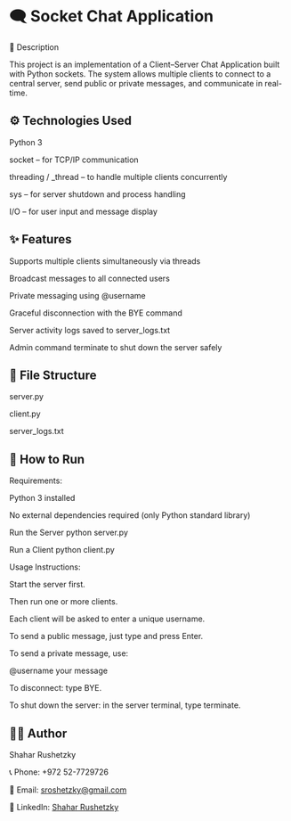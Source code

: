 # 🗨️ Socket Chat Application

📌 Description

This project is an implementation of a Client–Server Chat Application built with Python sockets.
The system allows multiple clients to connect to a central server, send public or private messages, and communicate in real-time.

## ⚙️ Technologies Used

Python 3

socket – for TCP/IP communication

threading / _thread – to handle multiple clients concurrently

sys – for server shutdown and process handling

I/O – for user input and message display

## ✨ Features

Supports multiple clients simultaneously via threads

Broadcast messages to all connected users

Private messaging using @username

Graceful disconnection with the BYE command

Server activity logs saved to server_logs.txt

Admin command terminate to shut down the server safely

## 📂 File Structure

 server.py

 client.py 
 
 server_logs.txt
 

 
## 🚀 How to Run
Requirements:

Python 3 installed

No external dependencies required (only Python standard library)

Run the Server
python server.py

Run a Client
python client.py

Usage Instructions:

Start the server first.

Then run one or more clients.

Each client will be asked to enter a unique username.

To send a public message, just type and press Enter.

To send a private message, use:

@username your message


To disconnect: type BYE.

To shut down the server: in the server terminal, type terminate.

## 👨‍💻 Author

Shahar Rushetzky

📞 Phone: +972 52-7729726

📧 Email: sroshetzky@gmail.com

🔗 LinkedIn: [Shahar Rushetzky](https://www.linkedin.com/in/shahar-rushetzky/)

